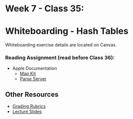 # Week 7 - Class 35:  

# Whiteboarding - Hash Tables  
Whiteboarding exercise details are located on Canvas.  

### Reading Assignment (read **before** Class 36):
* Apple Documentation
  * [Map Kit]()  
  * [Parse Server]()  

## Other Resources
* [Grading Rubrics](../../resources/)
* [Lecture Slides](https://www.icloud.com/keynote/0j3X8U11sm_8Qd2TRPFVZMCSw#HashTable)

